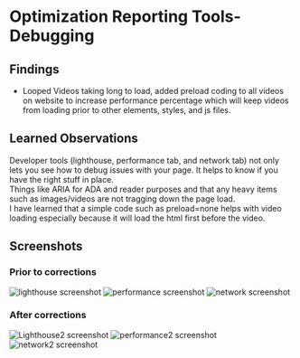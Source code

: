 <h1>Optimization Reporting Tools-Debugging</h1>
<h2>Findings</h2>
<ul>
<li>Looped Videos taking long to load, added preload coding to all videos on website to increase performance percentage which will keep videos from loading prior to other elements, styles, and js files.</li>
</ul>
<h2>Learned Observations</h2>
<p>Developer tools (lighthouse, performance tab, and network tab) not only lets you see how to debug issues with your page. It helps to know if you have the right stuff in place. <br>Things like ARIA for ADA and reader purposes and that any heavy items such as images/videos are not tragging down the page load. <br>I have learned that a simple code such as preload=none helps with video loading especially because it will load the html first before the video. </p>
<h2>Screenshots</h2>
<h3>Prior to corrections</h3>
<img src="https://res.cloudinary.com/dgls7u3iq/image/upload/v1722556128/lighthouse_report_day_4_yjokdn.jpg" alt="lighthouse screenshot" width 300px height 200px>
<img src="https://res.cloudinary.com/dgls7u3iq/image/upload/v1722564842/performance_day4_uwsnps.jpg" alt="performance screenshot" width 300px height 200px>
<img src="https://res.cloudinary.com/dgls7u3iq/image/upload/v1722564842/network_day4_o2igrx.jpg" alt="network screenshot" width 300px height 200px>
<h3>After corrections</h3>
<img src="https://res.cloudinary.com/dgls7u3iq/image/upload/v1722567859/lighthouse_report2_day_4_k9ovmy.jpg" alt="Lighthouse2 screenshot" width 300px height 200px>
<img src="https://res.cloudinary.com/dgls7u3iq/image/upload/v1722567859/performance2_day4_bdngrr.jpg" alt="performance2 screenshot" width 300px height 200px>
<img src="https://res.cloudinary.com/dgls7u3iq/image/upload/v1722567888/network2_day4_e0leny.jpg" alt="network2 screenshot" width 300px height 200px>